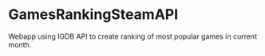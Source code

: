 # GamesRankingSteamAPI
Webapp using IGDB API to create ranking of most popular games in current month.

